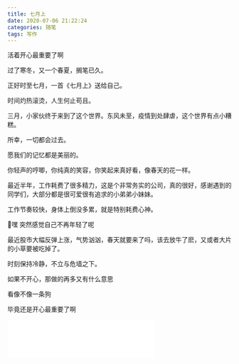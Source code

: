 ```yaml
---
title: 七月上
date: 2020-07-06 21:22:24
categories: 随笔
tags: 写作
---
```


活着开心最重要了啊

<!-- more -->

过了寒冬，又一个春夏，搁笔已久。

正好时至七月，一首《七月上》送给自己。

时间灼热滚烫，人生何止苟且。

三月，小家伙终于来到了这个世界。东风未至，疫情到处肆虐，这个世界有点小糟糕。

所幸，一切都会过去。

愿我们的记忆都是美丽的。

你轻声的哼唧，你纯真的笑容，你笑起来真好看，像春天的花一样。

最近半年，工作耗费了很多精力，这是个非常务实的公司，真的很好，感谢遇到的同学们，大部分都是很可爱很有追求的小弟弟小妹妹。

工作节奏较快，身体上倒没多累，就是特别耗费心神。

嘿 突然感觉自己不再年轻了呢

最近股市大幅反弹上涨，气势汹汹，春天就要来了吗，该去放牛了麽，又或者大片的小草要被吃掉了。

时刻保持冷静，不立与危墙之下。

如果不开心，那做的再多又有什么意思

看像不像一条狗

毕竟还是开心最重要了啊

<iframe frameborder="no" border="0" marginwidth="0" marginheight="0" width=330 height=86 src="//music.163.com/outchain/player?type=2&id=439625893&auto=1&height=66"></iframe>